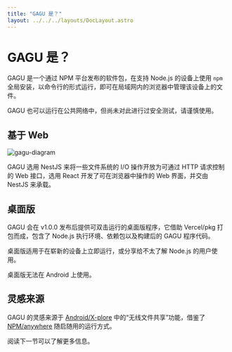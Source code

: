 ```yaml
---
title: "GAGU 是？"
layout: ../../../layouts/DocLayout.astro
---
```


# GAGU 是？

GAGU 是一个通过 NPM 平台发布的软件包，在支持 Node.js 的设备上使用 `npm` 全局安装，以命令行的形式运行，即可在局域网内的浏览器中管理该设备上的文件。

GAGU 也可以运行在公共网络中，但尚未对此进行过安全测试，请谨慎使用。

## 基于 Web

![gagu-diagram](/assets/diagram.svg)

GAGU 选用 NestJS 来将一些文件系统的 I/O 操作开放为可通过 HTTP 请求控制的 Web 接口，选用 React 开发了可在浏览器中操作的 Web 界面，并交由 NestJS 来承载。

## 桌面版

GAGU 会在 v1.0.0 发布后提供可双击运行的桌面版程序，它借助 Vercel/pkg 打包而成，包含了 Node.js 执行环境、依赖包以及构建后的 GAGU 程序代码。

桌面版适用于在崭新的设备上立即运行，或分享给不太了解 Node.js 的用户使用。

<div class="apply-tip">
桌面版无法在 Android 上使用。
</div>

## 灵感来源

GAGU 的灵感来源于 [Android/X-plore](https://play.google.com/store/apps/details?id=com.lonelycatgames.Xplore) 中的“无线文件共享”功能，借鉴了 [NPM/anywhere](https://www.npmjs.com/package/anywhere) 随启随用的运行方式。

阅读下一节可以了解更多信息。
